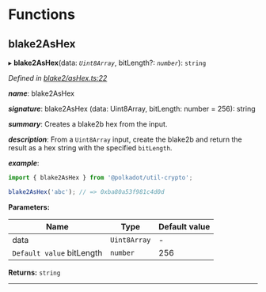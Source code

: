 

# Functions

<a id="blake2ashex"></a>

##  blake2AsHex

▸ **blake2AsHex**(data: *`Uint8Array`*, bitLength?: *`number`*): `string`

*Defined in [blake2/asHex.ts:22](https://github.com/polkadot-js/common/blob/5cb5390/packages/util-crypto/src/blake2/asHex.ts#L22)*

*__name__*: blake2AsHex

*__signature__*: blake2AsHex (data: Uint8Array, bitLength: number = 256): string

*__summary__*: Creates a blake2b hex from the input.

*__description__*: From a `Uint8Array` input, create the blake2b and return the result as a hex string with the specified `bitLength`.

*__example__*:   

```javascript
import { blake2AsHex } from '@polkadot/util-crypto';

blake2AsHex('abc'); // => 0xba80a53f981c4d0d
```

**Parameters:**

| Name | Type | Default value |
| ------ | ------ | ------ |
| data | `Uint8Array` | - |
| `Default value` bitLength | `number` | 256 |

**Returns:** `string`

___

